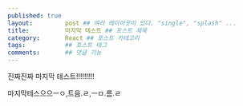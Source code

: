 ```yaml
---
published: true
layout:         post ## 여러 레이아웃이 있다. "single", "splash" ...
title:          마지막 테스트 ## 포스트 제목
category:       React ## 포스트 카테고리
tags:           ## 포스트 태그
comments:       ## 댓글 기능
---
```


진짜진짜 마지막 테스트!!!!!!!!!

마지막테스으으ㅡㅇ,트음.ㄹ,ㅡㅁ.름.ㄹ
